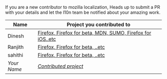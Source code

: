 If you are a new contributor to mozilla localization, Heads up to submit a PR with your details and let the l10n team be notified about your amazing work.


| Name       | Project you contributed to   |
| --------------- | ---------------------------------------- |
| Dinesh          |  [Firefox, Firefox for beta, MDN, SUMO, Firefox for iOS..etc](https://pontoon.mozilla.org/contributors/wy1NhZ4Lovxh4YbS2BIiohmiS9c/)|
| Ranjith         | [Firefox, Firefox for beta, ..etc](https://pontoon.mozilla.org/contributors/hAhU2OLVAps6ywEH3y4bTZHbtYY/) |
| sahithi         | [Firefox, Firefox for beta, ..etc](https://pontoon.mozilla.org/contributors/bJUiQyURz0Uy1TaAMu_RiXVxSz8/) |
| <i>Your Name</i>       | <i>[Contributed project](URL)</i> |


